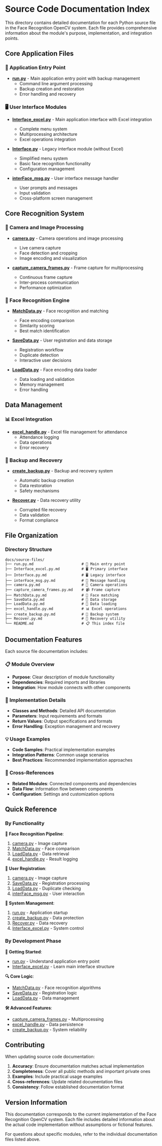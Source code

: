 # Source Code Documentation Index

This directory contains detailed documentation for each Python source file in the Face Recognition OpenCV system. Each file provides comprehensive information about the module's purpose, implementation, and integration points.

## Core Application Files

### 🚀 Application Entry Point
- **[run.py](./run.py.md)** - Main application entry point with backup management
  - Command line argument processing
  - Backup creation and restoration
  - Error handling and recovery

### 🖥️ User Interface Modules
- **[Interface_excel.py](./Interface_excel.py.md)** - Main application interface with Excel integration
  - Complete menu system
  - Multiprocessing architecture
  - Excel operations integration
  
- **[Interface.py](./Interface.py.md)** - Legacy interface module (without Excel)
  - Simplified menu system
  - Basic face recognition functionality
  - Configuration management

- **[interFace_msg.py](./interFace_msg.py.md)** - User interface message handler
  - User prompts and messages
  - Input validation
  - Cross-platform screen management

## Core Recognition System

### 📸 Camera and Image Processing
- **[camera.py](./camera.py.md)** - Camera operations and image processing
  - Live camera capture
  - Face detection and cropping
  - Image encoding and visualization
  
- **[capture_camera_frames.py](./capture_camera_frames.py.md)** - Frame capture for multiprocessing
  - Continuous frame capture
  - Inter-process communication
  - Performance optimization

### 🧠 Face Recognition Engine
- **[MatchData.py](./MatchData.py.md)** - Face recognition and matching
  - Face encoding comparison
  - Similarity scoring
  - Best match identification

- **[SaveData.py](./SaveData.py.md)** - User registration and data storage
  - Registration workflow
  - Duplicate detection
  - Interactive user decisions

- **[LoadData.py](./LoadData.py.md)** - Face encoding data loader
  - Data loading and validation
  - Memory management
  - Error handling

## Data Management

### 📊 Excel Integration
- **[excel_handle.py](./excel_handle.py.md)** - Excel file management for attendance
  - Attendance logging
  - Data operations
  - Error recovery

### 💾 Backup and Recovery
- **[create_backup.py](./create_backup.py.md)** - Backup and recovery system
  - Automatic backup creation
  - Data restoration
  - Safety mechanisms

- **[Recover.py](./Recover.py.md)** - Data recovery utility
  - Corrupted file recovery
  - Data validation
  - Format compliance

## File Organization

### Directory Structure
```
docs/source-files/
├── run.py.md                      # 🚀 Main entry point
├── Interface_excel.py.md          # 🖥️ Primary interface  
├── Interface.py.md                # 🖥️ Legacy interface
├── interFace_msg.py.md            # 💬 Message handling
├── camera.py.md                   # 📸 Camera operations
├── capture_camera_frames.py.md    # 📹 Frame capture
├── MatchData.py.md                # 🧠 Face matching
├── SaveData.py.md                 # 💾 Data storage
├── LoadData.py.md                 # 📂 Data loading
├── excel_handle.py.md             # 📊 Excel operations
├── create_backup.py.md            # 🔄 Backup system
├── Recover.py.md                  # 🔧 Recovery utility
└── README.md                      # 📋 This index file
```

## Documentation Features

Each source file documentation includes:

### 📋 Module Overview
- **Purpose**: Clear description of module functionality
- **Dependencies**: Required imports and libraries
- **Integration**: How module connects with other components

### 🔧 Implementation Details
- **Classes and Methods**: Detailed API documentation
- **Parameters**: Input requirements and formats
- **Return Values**: Output specifications and formats
- **Error Handling**: Exception management and recovery

### 💡 Usage Examples
- **Code Samples**: Practical implementation examples
- **Integration Patterns**: Common usage scenarios
- **Best Practices**: Recommended implementation approaches

### 🔗 Cross-References
- **Related Modules**: Connected components and dependencies
- **Data Flow**: Information flow between components
- **Configuration**: Settings and customization options

## Quick Reference

### By Functionality

**🎯 Face Recognition Pipeline**:
1. [camera.py](./camera.py.md) - Image capture
2. [MatchData.py](./MatchData.py.md) - Face comparison
3. [LoadData.py](./LoadData.py.md) - Data retrieval
4. [excel_handle.py](./excel_handle.py.md) - Result logging

**👤 User Registration**:
1. [camera.py](./camera.py.md) - Image capture
2. [SaveData.py](./SaveData.py.md) - Registration processing
3. [LoadData.py](./LoadData.py.md) - Duplicate checking
4. [interFace_msg.py](./interFace_msg.py.md) - User interaction

**🔧 System Management**:
1. [run.py](./run.py.md) - Application startup
2. [create_backup.py](./create_backup.py.md) - Data protection
3. [Recover.py](./Recover.py.md) - Data recovery
4. [Interface_excel.py](./Interface_excel.py.md) - System control

### By Development Phase

**🚀 Getting Started**:
- [run.py](./run.py.md) - Understand application entry point
- [Interface_excel.py](./Interface_excel.py.md) - Learn main interface structure

**🔍 Core Logic**:
- [MatchData.py](./MatchData.py.md) - Face recognition algorithms
- [SaveData.py](./SaveData.py.md) - Registration logic
- [LoadData.py](./LoadData.py.md) - Data management

**🛠️ Advanced Features**:
- [capture_camera_frames.py](./capture_camera_frames.py.md) - Multiprocessing
- [excel_handle.py](./excel_handle.py.md) - Data persistence
- [create_backup.py](./create_backup.py.md) - System reliability

## Contributing

When updating source code documentation:

1. **Accuracy**: Ensure documentation matches actual implementation
2. **Completeness**: Cover all public methods and important private ones
3. **Examples**: Include practical usage examples
4. **Cross-references**: Update related documentation files
5. **Consistency**: Follow established documentation format

## Version Information

This documentation corresponds to the current implementation of the Face Recognition OpenCV system. Each file includes detailed information about the actual code implementation without assumptions or fictional features.

For questions about specific modules, refer to the individual documentation files listed above.

